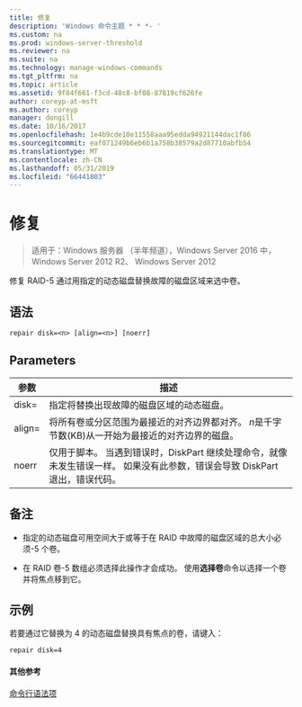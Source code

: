 ```yaml
---
title: 修复
description: 'Windows 命令主题 * * *- '
ms.custom: na
ms.prod: windows-server-threshold
ms.reviewer: na
ms.suite: na
ms.technology: manage-windows-commands
ms.tgt_pltfrm: na
ms.topic: article
ms.assetid: 9f84f661-f3cd-48c8-bf08-87819cf626fe
author: coreyp-at-msft
ms.author: coreyp
manager: dongill
ms.date: 10/16/2017
ms.openlocfilehash: 1e4b9cde10e11558aaa95edda94921144dac1f86
ms.sourcegitcommit: eaf071249b6eb6b1a758b38579a2d87710abfb54
ms.translationtype: MT
ms.contentlocale: zh-CN
ms.lasthandoff: 05/31/2019
ms.locfileid: "66441803"
---
```

# <a name="repair"></a>修复

>适用于：Windows 服务器 （半年频道），Windows Server 2016 中，Windows Server 2012 R2、 Windows Server 2012

修复 RAID\-5 通过用指定的动态磁盘替换故障的磁盘区域来选中卷。  
  
  
  
## <a name="syntax"></a>语法  
  
```  
repair disk=<n> [align=<n>] [noerr]  
```  
  
## <a name="parameters"></a>Parameters  
  
| 参数  |                                                                                             描述                                                                                              |
|------------|------------------------------------------------------------------------------------------------------------------------------------------------------------------------------------------------------|
| disk\=<n>  |                                                                 指定将替换出现故障的磁盘区域的动态磁盘。                                                                 |
| align\=<n> |          将所有卷或分区范围为最接近的对齐边界都对齐。 *n*是千字节数\(KB\)从一开始为最接近的对齐边界的磁盘。           |
|   noerr    | 仅用于脚本。 当遇到错误时，DiskPart 继续处理命令，就像未发生错误一样。 如果没有此参数，错误会导致 DiskPart 退出，错误代码。 |
  
## <a name="remarks"></a>备注  
  
-   指定的动态磁盘可用空间大于或等于在 RAID 中故障的磁盘区域的总大小必须\-5 个卷。  
  
-   在 RAID 卷\-5 数组必须选择此操作才会成功。 使用**选择卷**命令以选择一个卷并将焦点移到它。  
  
## <a name="BKMK_examples"></a>示例  
若要通过它替换为 4 的动态磁盘替换具有焦点的卷，请键入：  
  
```  
repair disk=4  
```  
  
#### <a name="additional-references"></a>其他参考  
[命令行语法项](command-line-syntax-key.md)  
  

  

